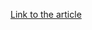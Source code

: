 [Link to the article](https://blog.trendmicro.com/trendlabs-security-intelligence/an-analysis-of-windows-zero-day-vulnerability-cve-2014-4114-aka-sandworm/)
